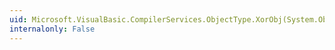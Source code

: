 ```yaml
---
uid: Microsoft.VisualBasic.CompilerServices.ObjectType.XorObj(System.Object,System.Object)
internalonly: False
---
```

